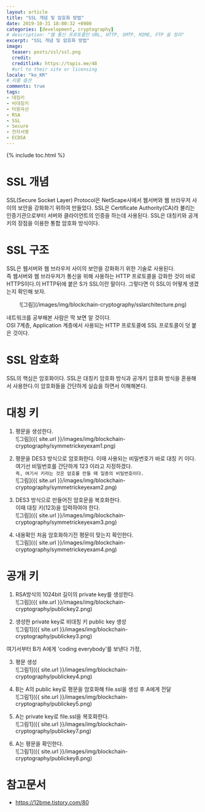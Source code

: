 ```yaml
---
layout: article
title: "SSL 개념 및 암호화 방법"
date: 2019-10-31 18:00:32 +0900
categories: [development, cryptography]
# description: "웹 통신 프로토콜인 URL, HTTP, SMTP, MIME, FTP 을 정리"
excerpt: "SSL 개념 및 암호화 방법"
image:
  teaser: posts/ssl/ssl.png
  credit: 
  creditlink: https://topis.me/48
  #url to their site or licensing
locale: "ko_KR"
# 리플 옵션
comments: true
tags:
- 대칭키
- 비대칭키
- 타원곡선
- RSA
- SSL
- Secure
- 전자서명
- ECDSA
---
```

{% include toc.html %}

# SSL 개념
SSL(Secure Socket Layer) Protocol은 NetScape사에서 웹서버와 웹 브라우저 사이의 보안을 강화화기 위하여 만들었다. SSL은 Certificate Authority(CA)라 불리는 인증기관으로부터 서버와 클라이언트의 인증을 하는데 사용된다. SSL은 대칭키와 공개키의 장점을 이용한 통합 암호화 방식이다.  



# SSL 구조
SSL은 웹서버와 웹 브라우저 사이의 보안을 강화화기 위한 기술로 사용된다.  
즉 웹서버와 웹 브라우저가 통신을 위해 사용하는 HTTP 프로토콜을 강화한 것이 바로 HTTPS이다.이 HTTP뒤에 붙은 S가 SSL이란 말이다.  그렇다면 이 SSL이 어떻게 생겼는지 확인해 보자.

<center>![그림](/images/img/blockchain-cryptography/sslarchitecture.png)</center>


네트워크를 공부해본 사람은 딱 보면 알 것이다.  
OSI 7계층, Application 계층에서 사용되는 HTTP 프로토콜에 SSL 프로토콜이 덧 붙은 것이다.



# SSL 암호화
SSL의 핵심은 암호화이다. SSL은 대칭키 암호화 방식과 공개키 암호화 방식을 혼용해서 사용한다.이 암호화들을 간단하게 실습을 하면서 이해해본다.  



# 대칭 키
1. 평문을 생성한다.<br>
![그림]({{ site.url }}/images/img/blockchain-cryptography/symmetrickeyexam1.png) <br>
  
2. 평문을 DES3 방식으로 암호화한다. 이때 사용되는 비밀번호가 바로 대칭 키 이다.  
여기선 비밀번호를 간단하게 123 이라고 지정하겠다.<br>
`즉, 여기서 키라는 것은 암호를 만들 때 일종의 비밀번호이다.` <br>
![그림]({{ site.url }}/images/img/blockchain-cryptography/symmetrickeyexam2.png) <br>
  
3. DES3 방식으로 만들어진 암호문을 복호화한다.  
이때 대칭 키(123)을 입력하여야 한다. <br>
![그림]({{ site.url }}/images/img/blockchain-cryptography/symmetrickeyexam3.png) <br>
  
4. 내용확인
처음 암호화하기전 평문이 맞는지 확인한다. <br>
![그림]({{ site.url }}/images/img/blockchain-cryptography/symmetrickeyexam4.png) <br>
  
  
# 공개 키
1. RSA방식의 1024bit 길이의 private key를 생성한다. <br>
![그림]({{ site.url }}/images/img/blockchain-cryptography/publickey2.png) <br>   
  
2. 생성한 private key로 비대칭 키 public key 생성 <br>
![그림1]({{ site.url }}/images/img/blockchain-cryptography/publickey3.png) <br>
  
여기서부터 B가 A에게 'coding everybody'를 보낸다 가정,<br>
  
3. 평문 생성  <br>
![그림1]({{ site.url }}/images/img/blockchain-cryptography/publickey4.png) <br> 
  
4. B는 A의 public key로 평문을 암호화해 file.ssl을 생성 후 A에게 전달 <br>
![그림1]({{ site.url }}/images/img/blockchain-cryptography/publickey5.png)  <br>
  
5. A는 private key로 file.ssl을 복호화한다.<br>
![그림1]({{ site.url }}/images/img/blockchain-cryptography/publickey7.png)   <br>
  
6. A는 평문을 확인한다. <br>
![그림1]({{ site.url }}/images/img/blockchain-cryptography/publickey8.png)<br>

# 참고문서
- <https://12bme.tistory.com/80>